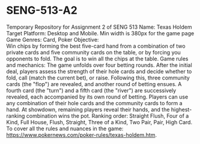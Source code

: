 # SENG-513-A2
Temporary Repository for Assignment 2 of SENG 513
Name: Texas Holdem
Target Platform: Desktop and Mobile. Min width is 380px for the game page
Game Genres: Card, Poker
Objective:  
        Win chips by forming the best five-card hand from a combination of two private cards and five community cards on the table, or by forcing you opponents to fold. The goal is to win all the chips at the table.
Game rules and mechanics: 
        The game unfolds over four betting rounds. After the initial deal, players assess the strength of their hole cards and decide whether to fold, call (match the current bet), or raise. Following this, three community cards (the "flop") are revealed, and another round of betting ensues. A fourth card (the "turn") and a fifth card (the "river") are successively revealed, each accompanied by its own round of betting.
        Players can use any combination of their hole cards and the community cards to form a hand. At showdown, remaining players reveal their hands, and the highest-ranking combination wins the pot.
        Ranking order: Straight Flush, Four of a Kind, Full House, Flush, Straight, Three of a Kind, Two Pair, Pair, High Card.
        To cover all the rules and nuances in the game: https://www.pokernews.com/poker-rules/texas-holdem.htm. 
